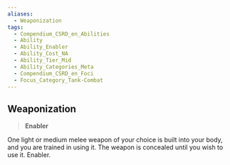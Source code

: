 ```yaml
---
aliases:
  - Weaponization
tags:
  - Compendium_CSRD_en_Abilities
  - Ability
  - Ability_Enabler
  - Ability_Cost_NA
  - Ability_Tier_Mid
  - Ability_Categories_Meta
  - Compendium_CSRD_en_Foci
  - Focus_Category_Tank-Combat
---
```

  
    
## Weaponization    
>**Enabler**  
    
One light or medium melee weapon of your choice is built into your body, and you are trained in using it. The weapon is concealed until you wish to use it. Enabler.